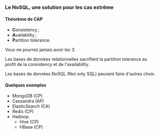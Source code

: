 ### Le NoSQL, une solution pour les cas extrême

#### Théorème de CAP

- **C**onsistency ;
- **A**vailability ;
- **P**artition tolerance.

Vous ne pourrez jamais avoir les 3.

Les bases de données relationnelles sacrifient la partition tolerance au profit de la consistency et de l'availability.

Les bases de données NoSQL (Not only SQL) peuvent faire d'autres choix.

#### Quelques exemples

- MongoDB (CP)
- Cassandra (AP)
- ElasticSearch (CA)
- Redis (CP)
- Hadoop:
  - Hive (CP)
  - HBase (CP)
